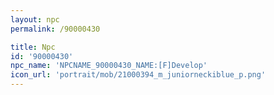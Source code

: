 ```yaml
---
layout: npc
permalink: /90000430

title: Npc
id: '90000430'
npc_name: 'NPCNAME_90000430_NAME:[F]Develop'
icon_url: 'portrait/mob/21000394_m_juniorneckiblue_p.png'
---
```

